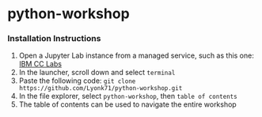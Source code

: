 # python-workshop

### Installation Instructions
1. Open a Jupyter Lab instance from a managed service, such as this one: [IBM CC Labs](https://labs.cognitiveclass.ai/)
2. In the launcher, scroll down and select `terminal`
3. Paste the following code: `git clone https://github.com/Lyonk71/python-workshop.git`
4. In the file explorer, select `python-workshop`, then `table of contents`
5. The table of contents can be used to navigate the entire workshop
